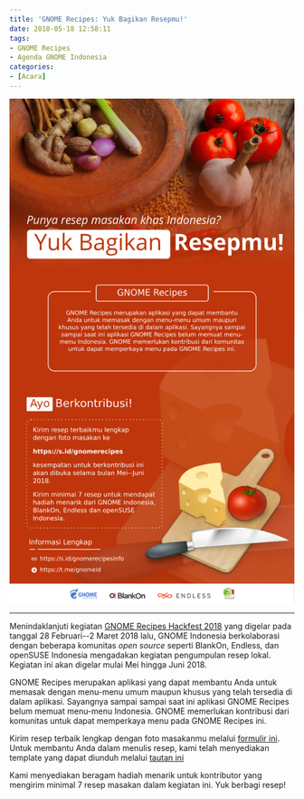 ```yaml
---
title: 'GNOME Recipes: Yuk Bagikan Resepmu!'
date: 2018-05-18 12:58:11
tags: 
- GNOME Recipes
- Agenda GNOME Indonesia
categories: 
- [Acara]
---
```


![Poster GNOME Recipes](https://raw.githubusercontent.com/gnome-id/poster/master/gnome-recipe-poster.png)

***

Menindaklanjuti kegiatan [GNOME Recipes Hackfest 2018](https://gnome.id/2018/03/03/2018-03-03-Recipes-Hackfest-2018.html) yang digelar pada tanggal 28 Februari--2 Maret 2018 lalu, GNOME Indonesia berkolaborasi dengan beberapa komunitas *open source* seperti BlankOn, Endless, dan openSUSE Indonesia mengadakan kegiatan pengumpulan resep lokal. Kegiatan ini akan digelar mulai Mei hingga Juni 2018.<!--more-->

GNOME Recipes merupakan aplikasi yang dapat membantu Anda untuk memasak dengan menu-menu umum maupun khusus yang telah tersedia di dalam aplikasi. Sayangnya sampai sampai saat ini aplikasi GNOME Recipes belum memuat menu-menu Indonesia. GNOME memerlukan kontribusi dari komunitas untuk dapat memperkaya menu pada GNOME Recipes ini.

Kirim resep terbaik lengkap dengan foto masakanmu melalui [formulir ini](https://s.id/gnomerecipes). Untuk membantu Anda dalam menulis resep, kami telah menyediakan template yang dapat diunduh melalui [tautan ini](https://drive.google.com/drive/folders/17YYN_QKYwmR36CjhutDuMW8bQrmCkLkr?usp=sharing)

Kami menyediakan beragam hadiah menarik untuk kontributor yang mengirim minimal 7 resep masakan dalam kegiatan ini. Yuk berbagi resep!

 
